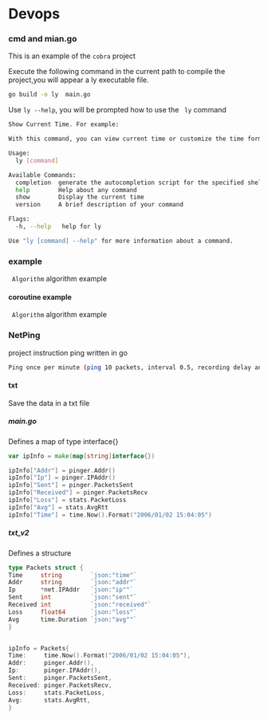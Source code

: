 # Devops

### cmd and mian.go

This is an example of the `cobra` project

Execute the following command in the current path to compile the project,you will appear a ly executable file.

```bash
go build -o ly  main.go
```

Use `ly --help`, you will be prompted how to use the ` ly` command

```bash
Show Current Time. For example:

With this command, you can view current time or customize the time format.

Usage:
  ly [command]

Available Commands:
  completion  generate the autocompletion script for the specified shell
  help        Help about any command
  show        Display the current time
  version     A brief description of your command

Flags:
  -h, --help   help for ly

Use "ly [command] --help" for more information about a command.
```

### example

` Algorithm` algorithm example

#### coroutine example

` Algorithm` algorithm example

### NetPing

project instruction ping written in go

```bash
Ping once per minute (ping 10 packets, interval 0.5, recording delay and packet loss)
 ```

#### txt
Save the data in a txt file

##### main.go
Defines a map of type interface{}

```go
var ipInfo = make(map[string]interface{})

ipInfo["Addr"] = pinger.Addr()
ipInfo["Ip"] = pinger.IPAddr()
ipInfo["Sent"] = pinger.PacketsSent
ipInfo["Received"] = pinger.PacketsRecv
ipInfo["Loss"] = stats.PacketLoss
ipInfo["Avg"] = stats.AvgRtt
ipInfo["Time"] = time.Now().Format("2006/01/02 15:04:05")
```

##### txt_v2

Defines a structure

```go
type Packets struct {
Time     string        `json:"time"`
Addr     string        `json:"addr"`
Ip       *net.IPAddr   `json:"ip""`
Sent     int           `json:"sent"`
Received int           `json:"received"`
Loss     float64       `json:"loss"`
Avg      time.Duration `json:"avg""`
}


ipInfo = Packets{
Time:     time.Now().Format("2006/01/02 15:04:05"),
Addr:     pinger.Addr(),
Ip:       pinger.IPAddr(),
Sent:     pinger.PacketsSent,
Received: pinger.PacketsRecv,
Loss:     stats.PacketLoss,
Avg:      stats.AvgRtt,
}
```

